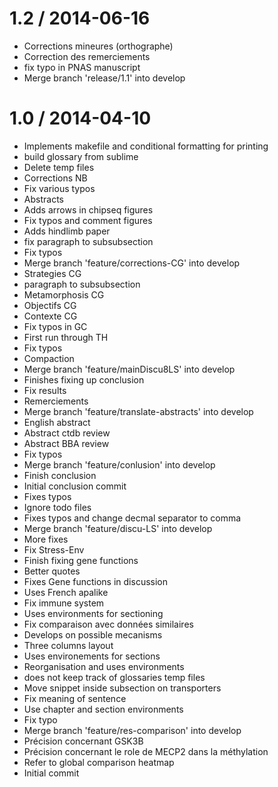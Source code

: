 
1.2 / 2014-06-16 
==================

 * Corrections mineures (orthographe)
 * Correction des remerciements
 * fix typo in PNAS manuscript
 * Merge branch 'release/1.1' into develop

1.0 / 2014-04-10 
==================

 * Implements makefile and conditional formatting for printing
 * build glossary from sublime
 * Delete temp files
 * Corrections NB
 * Fix various typos
 * Abstracts
 * Adds arrows in chipseq figures
 * Fix typos and comment figures
 * Adds hindlimb paper
 * fix paragraph to subsubsection
 * Fix typos
 * Merge branch 'feature/corrections-CG' into develop
 * Strategies CG
 * paragraph to subsubsection
 * Metamorphosis CG
 * Objectifs CG
 * Contexte CG
 * Fix typos in GC
 * First run through TH
 * Fix typos
 * Compaction
 * Merge branch 'feature/mainDiscu8LS' into develop
 * Finishes fixing up conclusion
 * Fix results
 * Remerciements
 * Merge branch 'feature/translate-abstracts' into develop
 * English abstract
 * Abstract ctdb review
 * Abstract BBA review
 * Fix typos
 * Merge branch 'feature/conlusion' into develop
 * Finish conclusion
 * Initial conclusion commit
 * Fixes typos
 * Ignore todo files
 * Fixes typos and change decmal separator to comma
 * Merge branch 'feature/discu-LS' into develop
 * More fixes
 * Fix Stress-Env
 * Finish fixing gene functions
 * Better quotes
 * Fixes Gene functions in discussion
 * Uses French apalike
 * Fix immune system
 * Uses environments for sectioning
 * Fix comparaison avec données similaires
 * Develops on possible mecanisms
 * Three columns layout
 * Uses environements for sections
 * Reorganisation and uses environments
 * does not keep track of glossaries temp files
 * Move snippet inside subsection on transporters
 * Fix meaning of sentence
 * Use chapter and section environments
 * Fix typo
 * Merge branch 'feature/res-comparison' into develop
 * Précision concernant GSK3B
 * Précision concernant le role de MECP2 dans la méthylation
 * Refer to global comparison heatmap
 * Initial commit
